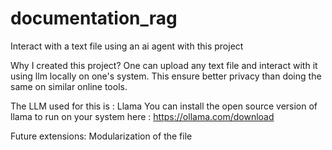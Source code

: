 # documentation_rag
Interact with a text file using an ai agent with this project

Why I created this project?
One can upload any text file and interact with it using llm locally on one's system. 
This ensure better privacy than doing the same on similar online tools.

The LLM used for this is : Llama
You can install the open source version of llama to run on your system here : https://ollama.com/download 

Future extensions:
Modularization of the file


